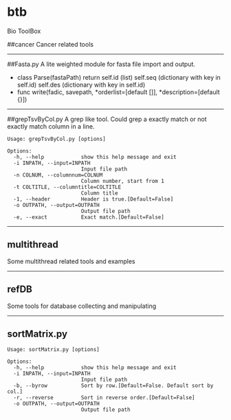 # btb
Bio ToolBox

##cancer
Cancer related tools

---

##Fasta.py
A lite weighted module for fasta file import and output.

* class Parse(fastaPath)
        return self.id (list)
        self.seq (dictionary with key in self.id)
        self.des (dictionary with key in self.id)
* func write(fadic, savepath, *orderlist=[default []], *description=[default {}])

---

##grepTsvByCol.py
A grep like tool. Could grep a exactly match or not exactly match column in a line.

    Usage: grepTsvByCol.py [options]

    Options:
      -h, --help            show this help message and exit
      -i INPATH, --input=INPATH
                            Input file path
      -n COLNUM, --columnnum=COLNUM
                            Column number, start from 1
      -t COLTITLE, --columntitle=COLTITLE
                            Column title
      -1, --header          Header is true.[Default=False]
      -o OUTPATH, --output=OUTPATH
                            Output file path
      -e, --exact           Exact match.[Default=False]
      
---

## multithread

Some multithread related tools and examples

---
## refDB

Some tools for database collecting and manipulating

---
## sortMatrix.py


	Usage: sortMatrix.py [options]
	
	Options:
	  -h, --help            show this help message and exit
	  -i INPATH, --input=INPATH
	                        Input file path
	  -b, --byrow           Sort by row.[Default=False. Default sort by col.]
	  -r, --reverse         Sort in reverse order.[Default=False]
	  -o OUTPATH, --output=OUTPATH
	                        Output file path

